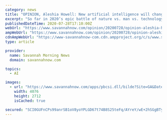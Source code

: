 ```yaml
---
category: news
title: "OPINION, Aleshia Howell: New artificial intelligence will change technology"
excerpt: "So far in 2020’s epic battle of nature vs. man vs. technology, man is not winning any \"Best in Show\" contests. But in the grand scheme of"
publishedDateTime: 2020-07-28T17:10:00Z
webUrl: "https://www.savannahnow.com/opinion/20200728/opinion-aleshia-howell-new-artificial-intelligence-will-change-technology"
ampWebUrl: "https://www.savannahnow.com/opinion/20200728/opinion-aleshia-howell-new-artificial-intelligence-will-change-technology?template=ampart"
cdnAmpWebUrl: "https://www-savannahnow-com.cdn.ampproject.org/c/s/www.savannahnow.com/opinion/20200728/opinion-aleshia-howell-new-artificial-intelligence-will-change-technology?template=ampart"
type: article

provider:
  name: Savannah Morning News
  domain: savannahnow.com

topics:
  - AI

images:
  - url: "https://www.savannahnow.com/apps/pbcsi.dll/bilde?Site=GA&Date=20200728&Category=OPINION&ArtNo=200729305&Ref=AR"
    width: 4076
    height: 2712
    isCached: true

secured: "SCI0GUFnCPs99anrSB1oV8yoYPLGD67t74B8S25teFq/AYreY/wE+2hSGgBTysCYXwFKwSYp/dOfqQzOHsAHgAwE2zx8YJj8ckzUtf9FixJzdj6kUcHr2X0LRbOr9BUr+RaEpxi25dLO9+prIH6p0BkD2WGzsWBZ8tg/uu+k45G3T2WKYp7WAoQ+mLdO0Ka7l/lMZh1vANw750jIreX2mTwAlfcMNrakwF+SjpU9leNWturduBaefGCTY+kBZdbq1G/yuEdKUlPQoPmUUqGVKomMIF8vR0Db3yOcWtSvj6VQwyVV62Qw9s1NzBg/q9TOIzPo2dp/v0hDoFrj+Ii8xQ==;4jP4l83iaWNVzZGnhOnvvQ=="
---
```


